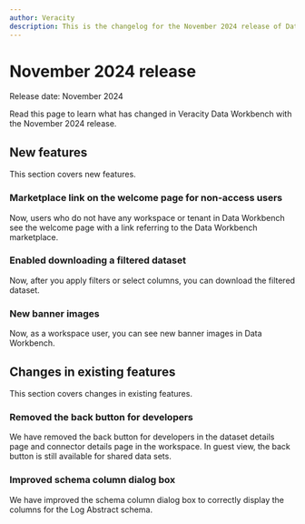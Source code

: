 ```yaml
---
author: Veracity
description: This is the changelog for the November 2024 release of Data Workbench.
---
```


# November 2024 release

Release date: November 2024

Read this page to learn what has changed in Veracity Data Workbench with the November 2024 release.

## New features
This section covers new features.

### Marketplace link on the welcome page for non-access users
Now, users who do not have any workspace or tenant in Data Workbench see the welcome page with a link referring to the Data Workbench marketplace.

### Enabled downloading a filtered dataset
Now, after you apply filters or select columns, you can download the filtered dataset.

### New banner images
Now, as a workspace user, you can see new banner images in Data Workbench.

## Changes in existing features
This section covers changes in existing features.

### Removed the back button for developers
We have removed the back button for developers in the dataset details page and connector details page in the workspace. In guest view, the back button is still available for shared data sets.

### Improved schema column dialog box
We have improved the schema column dialog box to correctly display the columns for the Log Abstract schema.
